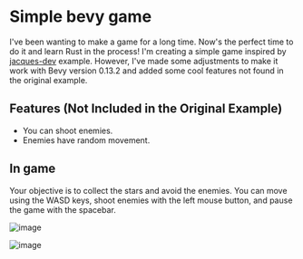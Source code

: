 # Simple bevy game
I've been wanting to make a game for a long time. Now's the perfect time to do it and learn Rust in the process! I'm creating a simple game inspired by [jacques-dev](https://www.youtube.com/@jacques-dev) example. However, I've made some adjustments to make it work with Bevy version 0.13.2 and added some cool features not found in the original example.

## Features (Not Included in the Original Example)
- You can shoot enemies.
- Enemies have random movement.

## In game
Your objective is to collect the stars and avoid the enemies. You can move using the WASD keys, shoot enemies with the left mouse button, and pause the game with the spacebar.

![image](https://github.com/dsypasit/simple-bevy-game/assets/47467214/f9ace96a-1dc5-4dd7-8bce-59846bfa9bc9)

![image](https://github.com/dsypasit/simple-bevy-game/assets/47467214/57c65931-51cf-422f-8206-17a4f0899c3e)

